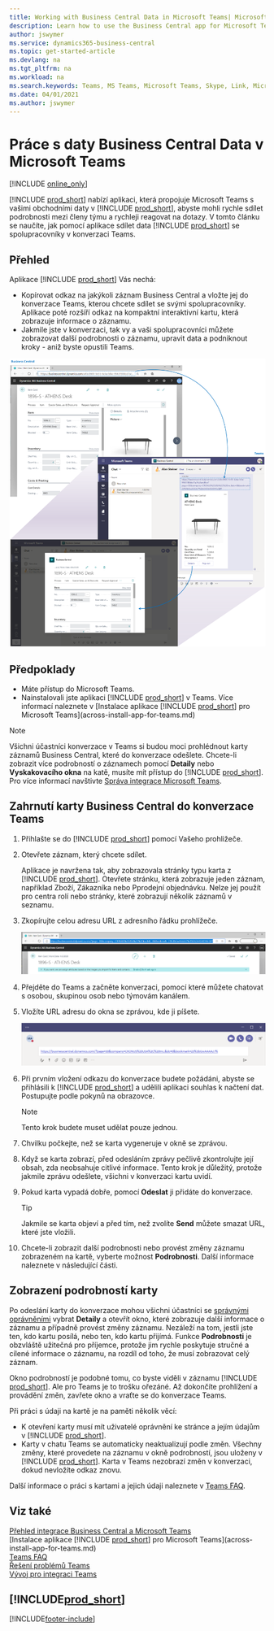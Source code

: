 ```yaml
---
title: Working with Business Central Data in Microsoft Teams| Microsoft Docs
description: Learn how to use the Business Central app for Microsoft Teams.
author: jswymer
ms.service: dynamics365-business-central
ms.topic: get-started-article
ms.devlang: na
ms.tgt_pltfrm: na
ms.workload: na
ms.search.keywords: Teams, MS Teams, Microsoft Teams, Skype, Link, Microsoft 365, collaborate, collaboration, teamwork
ms.date: 04/01/2021
ms.author: jswymer
---
```


# Práce s daty Business Central Data v Microsoft Teams

[!INCLUDE [online_only](includes/online_only.md)]

[!INCLUDE [prod_short](includes/prod_short.md)] nabízí aplikaci, která propojuje Microsoft Teams s vašimi obchodními daty v  [!INCLUDE [prod_short](includes/prod_short.md)], abyste mohli rychle sdílet podrobnosti mezi členy týmu a rychleji reagovat na dotazy. V tomto článku se naučíte, jak pomocí aplikace sdílet data [!INCLUDE [prod_short](includes/prod_short.md)] se spolupracovníky v konverzaci Teams.

## Přehled

Aplikace [!INCLUDE [prod_short](includes/prod_short.md)] Vás nechá:

- Kopírovat odkaz na jakýkoli záznam Business Central a vložte jej do konverzace Teams, kterou chcete sdílet se svými spolupracovníky. Aplikace poté rozšíří odkaz na kompaktní interaktivní kartu, která zobrazuje informace o záznamu.
- Jakmile jste v konverzaci,  tak vy a vaši spolupracovníci můžete zobrazovat další podrobnosti o záznamu, upravit data a podniknout kroky - aniž byste opustili Teams.

[![Teams integrace s Business Central](media/teams-intro-v3.png)](media/teams-intro-v3.png#lightbox)

## Předpoklady

- Máte přístup do Microsoft Teams.
- Nainstalovali jste aplikaci [!INCLUDE [prod_short](includes/prod_short.md)] v Teams. Více informací naleznete v [Instalace aplikace [!INCLUDE [prod_short](includes/prod_short.md)] pro Microsoft Teams](across-install-app-for-teams.md)

> [!NOTE]
> Všichni účastníci konverzace v Teams si budou moci prohlédnout karty záznamů Business Central, které do konverzace odešlete. Chcete-li zobrazit více podrobností o záznamech pomocí **Detaily** nebo **Vyskakovacího okna** na katě, musíte mít přístup do [!INCLUDE [prod_short](includes/prod_short.md)]. Pro více informací navštivte [Správa integrace Microsoft Teams](admin-teams-integration.md#minimum-requirements-1).

## Zahrnutí karty Business Central do konverzace Teams

1. Přihlašte se do [!INCLUDE [prod_short](includes/prod_short.md)] pomocí Vašeho prohližeče.
2. Otevřete záznam, který chcete sdílet.

   Aplikace je navržena tak, aby zobrazovala stránky typu karta z [!INCLUDE [prod_short](includes/prod_short.md)]. Otevřete stránku, která zobrazuje jeden záznam, například Zboží, Zákazníka nebo Pprodejní objednávku. Nelze jej použít pro centra rolí nebo stránky, které zobrazují několik záznamů v seznamu.

3. Zkopírujte celou adresu URL z adresního řádku prohlížeče.

   ![Kopírování URL Business Central z prohlížeče](media/teams-url-v2.png)
4. Přejděte do Teams a začněte konverzaci, pomocí které můžete chatovat s osobou, skupinou osob nebo týmovám kanálem.

   <!--Teams imposes a few limitations here eg. you cannot unfurl a link during a Voice/Video call :/ We should probably only mention this in a Troubleshooting section (and i hope it will also be fixed soon)-->
5. Vložíte URL adresu do okna se zprávou, kde ji píšete.

   ![Vložení URL Business Central do Teams](media/teams-paste-url-v2.png)
6. Při prvním vložení odkazu do konverzace budete požádáni, abyste se přihlásili k [!INCLUDE [prod_short](includes/prod_short.md)] a udělili aplikaci souhlas k načtení dat. Postupujte podle pokynů na obrazovce.

   > [!NOTE]
   > Tento krok budete muset udělat pouze jednou.

7. Chvilku počkejte, než se karta vygeneruje v okně se zprávou.

8. Když se karta zobrazí, před odesláním zprávy pečlivě zkontrolujte její obsah, zda neobsahuje citlivé informace. Tento krok je důležitý, protože jakmile zprávu odešlete, všichni v konverzaci kartu uvidí.

9. Pokud karta vypadá dobře, pomocí **Odeslat** ji přidáte do konverzace.

   > [!TIP]
   > Jakmile se karta objeví a před tím, než zvolíte **Send** můžete smazat URL, které jste vložili.

10. Chcete-li zobrazit další podrobnosti nebo provést změny záznamu zobrazeném na kartě, vyberte možnost **Podrobnosti**. Další informace naleznete v následující části.

## Zobrazení podrobností karty

Po odeslání karty do konverzace mohou všichni účastníci se [správnými oprávněními](admin-teams-integration.md#permissions) vybrat **Detaily** a otevřít okno, které zobrazuje další informace o záznamu a případně provést změny záznamu. Nezáleží na tom, jestli jste ten, kdo kartu posílá, nebo ten, kdo kartu přijímá. Funkce **Podrobnosti** je obzvláště užitečná pro příjemce, protože jim rychle poskytuje stručné a cílené informace o záznamu, na rozdíl od toho, že musí zobrazovat celý záznam.

Okno podrobností je podobné tomu, co byste viděli v záznamu [!INCLUDE [prod_short](includes/prod_short.md)]. Ale pro Teams je to trošku ořezáné. Až dokončíte prohlížení a provádění změn, zavřete okno a vraťte se do konverzace Teams.

Při práci s údaji na kartě je na paměti několik věcí:

- K otevření karty musí mít uživatelé oprávnění ke stránce a jejím údajům v [!INCLUDE [prod_short](includes/prod_short.md)].
- Karty v chatu Teams se automaticky neaktualizují podle změn. Všechny změny, které provedete na záznamu v okně podrobností, jsou uloženy v  [!INCLUDE [prod_short](includes/prod_short.md)]. Karta v Teams nezobrazí změn v konverzaci, dokud nevložíte odkaz znovu.

Další informace o práci s kartami a jejich údaji naleznete v [Teams FAQ](teams-faq.md).

## Viz také

[Přehled integrace Business Central a Microsoft Teams](across-teams-overview.md)  
[Instalace aplikace [!INCLUDE [prod_short](includes/prod_short.md)] pro Microsoft Teams](across-install-app-for-teams.md)  
[Teams FAQ](teams-faq.md)  
[Řešení problémů Teams](admin-teams-troubleshooting.md)  
[Vývoj pro integraci Teams](/dynamics365/business-central/dev-itpro/developer/devenv-develop-for-teams)

## [!INCLUDE[prod_short](includes/free_trial_md.md)]


[!INCLUDE[footer-include](includes/footer-banner.md)]